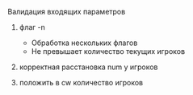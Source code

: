 Валидация входящих параметров
1) флаг -n
	- Обработка нескольких флагов
	- Не превышает количество текущих игроков

2) корректная расстановка num у игроков
3) положить в cw количество игроков